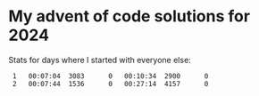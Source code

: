 # My advent of code solutions for 2024

Stats for days where I started with everyone else:

```
 1   00:07:04  3083      0   00:10:34  2900      0
 2   00:07:44  1536      0   00:27:14  4157      0
```
